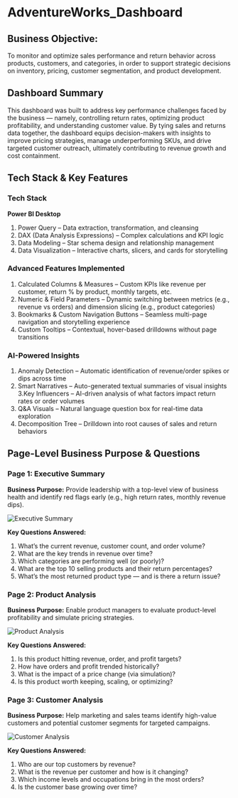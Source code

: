 # AdventureWorks_Dashboard

## Business Objective:
To monitor and optimize sales performance and return behavior across products, customers, and categories, in order to support strategic decisions on inventory, pricing, customer segmentation, and product development.

## Dashboard Summary
This dashboard was built to address key performance challenges faced by the business — namely, controlling return rates, optimizing product profitability, and understanding customer value. By tying sales and returns data together, the dashboard equips decision-makers with insights to improve pricing strategies, manage underperforming SKUs, and drive targeted customer outreach, ultimately contributing to revenue growth and cost containment.

## Tech Stack & Key Features
### Tech Stack

**Power BI Desktop**
1. Power Query – Data extraction, transformation, and cleansing
2. DAX (Data Analysis Expressions) – Complex calculations and KPI logic
3. Data Modeling – Star schema design and relationship management
4. Data Visualization – Interactive charts, slicers, and cards for storytelling

### Advanced Features Implemented
1. Calculated Columns & Measures – Custom KPIs like revenue per customer, return % by product, monthly targets, etc.
2. Numeric & Field Parameters – Dynamic switching between metrics (e.g., revenue vs orders) and dimension slicing (e.g., product categories)
3. Bookmarks & Custom Navigation Buttons – Seamless multi-page navigation and storytelling experience
4. Custom Tooltips – Contextual, hover-based drilldowns without page transitions

### AI-Powered Insights
1. Anomaly Detection – Automatic identification of revenue/order spikes or dips across time
2. Smart Narratives – Auto-generated textual summaries of visual insights
3.Key Influencers – AI-driven analysis of what factors impact return rates or order volumes
4. Q&A Visuals – Natural language question box for real-time data exploration
5. Decomposition Tree – Drilldown into root causes of sales and return behaviors



## Page-Level Business Purpose & Questions

### Page 1: Executive Summary

**Business Purpose:** Provide leadership with a top-level view of business health and identify red flags early (e.g., high return rates, monthly revenue dips).

![Executive Summary](https://github.com/dbshreyas/AdventureWorks_Dashboard_Power_BI/blob/main/Dashboard%20Snapshots/1%20Executive%20Summary.png)

**Key Questions Answered:**

1. What’s the current revenue, customer count, and order volume?
2. What are the key trends in revenue over time?
3. Which categories are performing well (or poorly)?
4. What are the top 10 selling products and their return percentages?
5. What’s the most returned product type — and is there a return issue?


### Page 2: Product Analysis

**Business Purpose:** Enable product managers to evaluate product-level profitability and simulate pricing strategies.

![Product Analysis](https://github.com/dbshreyas/AdventureWorks_Dashboard_Power_BI/blob/main/Dashboard%20Snapshots/2%20Product%20Details.png)

**Key Questions Answered:**

1. Is this product hitting revenue, order, and profit targets?
2. How have orders and profit trended historically?
3. What is the impact of a price change (via simulation)?
4. Is this product worth keeping, scaling, or optimizing?

### Page 3: Customer Analysis

**Business Purpose:** Help marketing and sales teams identify high-value customers and potential customer segments for targeted campaigns.

![Customer Analysis](https://github.com/dbshreyas/AdventureWorks_Dashboard_Power_BI/blob/main/Dashboard%20Snapshots/3%20Customer%20Details.png)

**Key Questions Answered:**

1. Who are our top customers by revenue?
2. What is the revenue per customer and how is it changing?
3. Which income levels and occupations bring in the most orders?
4. Is the customer base growing over time?



